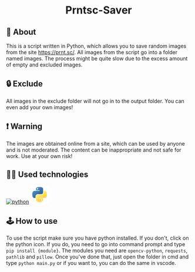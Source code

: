 <h1 align="center">Prntsc-Saver</h1>

## 👀 About
This is a script written in Python, which allows you to save random images from the site https://prnt.sc/. All images from the script go into a folder named images. The process might be quite slow due to the excess amount of empty and excluded images.

## 🔒 Exclude
All images in the exclude folder will not go in to the output folder. You can even add your own images!

##  ❗ Warning
The images are obtained online from a site, which can be used by anyone and is not moderated. The content can be inappropriate and not safe for work. Use at your own risk!

## 👨‍💻 Used technologies
<a href="https://code.visualstudio.com" target="_blank" rel="noreferrer"> <img src="https://img.icons8.com/color/344/visual-studio-code-2019.png" alt="python" width="50" height="50"/></a>
<a href="https://www.python.org" target="_blank" rel="noreferrer"> <img src="https://raw.githubusercontent.com/devicons/devicon/master/icons/python/python-original.svg" alt="python" width="50" height="50"/></a>

## 🕹️ How to use
To use the script make sure you have python installed. If you don't, click on the python icon. If you do, you need to go into command prompt and type `pip install {module}`. The modules you need are `opencv-python`, `requests`, `pathlib` and `pillow`. Once you've done that, just open the folder in cmd and type `python main.py` or if you want to, you can do the same in vscode.